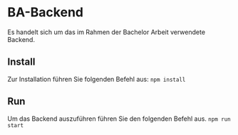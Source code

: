 # BA-Backend
Es handelt sich um das im Rahmen der Bachelor Arbeit verwendete Backend. 

## Install
Zur Installation führen Sie folgenden Befehl aus: 
```npm install```

## Run
Um das Backend auszuführen führen Sie den folgenden Befehl aus.
```npm run start```

